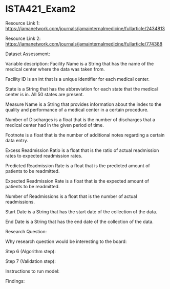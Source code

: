 # ISTA421_Exam2

Resource Link 1: https://jamanetwork.com/journals/jamainternalmedicine/fullarticle/2434813

Resource Link 2: https://jamanetwork.com/journals/jamainternalmedicine/fullarticle/774388

Dataset Assessment: 



Variable description: 
Facility Name is a String that has the name of the medical center where the data was taken from.

Facility ID is an int that is a unique identifier for each medical center.

State is a String that has the abbreviation for each state that the medical center is in. All 50 states are present.

Measure Name is a String that provides information about the index to the quality and performance of a medical center in a certain procedure. 

Number of Discharges is a float that is the number of discharges that a medical center had in the given period of time.

Footnote is a float that is the number of additional notes regarding a certain data entry.

Excess Readmission Ratio is a float that is the ratio of actual readmission rates to expected readmission rates.

Predicted Readmission Rate is a float that is the predicted amount of patients to be readmitted.

Expected Readmission Rate is a float that is the expected amount of patients to be readmitted. 

Number of Readmissions is a float that is the number of actual readmissions.

Start Date is a String that has the start date of the collection of the data.

End Date is a String that has the end date of the collection of the data.


Research Question:



Why research question would be interesting to the board: 



Step 6 (Algorithm step):



Step 7 (Validation step):



Instructions to run model:


Findings:

